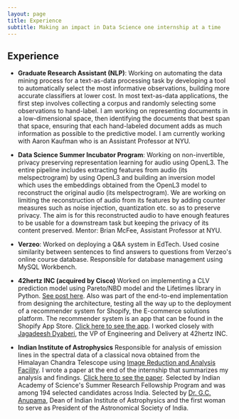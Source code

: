 ```yaml
---
layout: page
title: Experience
subtitle: Making an impact in Data Science one internship at a time
---
```


## Experience
+ **Graduate Research Assistant (NLP)**: Working on automating the data mining process for a text-as-data processing task by developing a tool to automatically select the most informative observations, building more accurate classifiers at lower cost. In most text-as-data applications, the first step involves collecting a corpus and randomly selecting some observations to hand-label. I am working on representing documents in a low-dimensional space, then identifying the documents that best span that space, ensuring that each hand-labeled document adds as much information as possible to the predictive model. I am currently working with Aaron Kaufman who is an Assistant Professor at NYU.


+ **Data Science Summer Incubator Program**: Working on non-invertible, privacy preserving representation learning for audio using OpenL3. The entire pipeline includes extracting features from audio (its melspectrogram) by using OpenL3 and building an inversion model which uses the embeddings obtained from the OpenL3 model to reconstruct the original audio (its melspectrogram). We are working on limiting the reconstruction of audio from its features by adding counter measures such as noise injection, quantization etc. so as to preserve privacy. The aim is for this reconstructed audio to have enough features to be usable for a downstream task but keeping the privacy of its content preserved. Mentor: Brian McFee, Assistant Professor at NYU.


+ **Verzeo**: Worked on deploying a Q&A system in EdTech. Used cosine similarity between sentences to find answers to questions from Verzeo's online course database. Responsible for database management using MySQL Workbench.

+ **42hertz INC (acquired by Cisco)** Worked on implementing a CLV prediction model using Pareto/NBD model and the Lifetimes library in Python. [See post here](https://anushapatil5.github.io/2020-07-09-cltv/). Also was part of the end-to-end implementation from designing the architecture, testing all the way up to the deployment of a recommender system for Shopify, the E-commerce solutions platform. The recommender system is an app that can be found in the Shopify App Store. [Click here to see the app](https://apps.shopify.com/kraken?surface_detail=kraken+recommends&surface_inter_position=1&surface_intra_position=4&surface_type=search). I worked closely with [Jagadeesh Dyaberi](https://www.linkedin.com/in/jagadeesh-dyaberi-4a87951/), the VP of Engineering and Delivery at 42hertz INC.

+ **Indian Institute of Astrophysics** Responsible for analysis of emission lines in the spectral data of a classical nova obtained from the Himalayan Chandra Telescope using [Image Reduction and Analysis Facility](https://github.com/iraf-community/iraf). I wrote a paper at the end of the internship that summarizes my analysis and findings. [Click here to see the paper](https://github.com/anushapatil5/SpectralAnalysis). Selected by Indian Academy of Science's Summer Research Fellowship Program and was among 194 selected candidates across India. Selected by [Dr. G.C. Anupama](https://en.wikipedia.org/wiki/G._C._Anupama), Dean of Indian Institute of Astrophysics and the first woman to serve as President of the Astronomical Society of India. 

